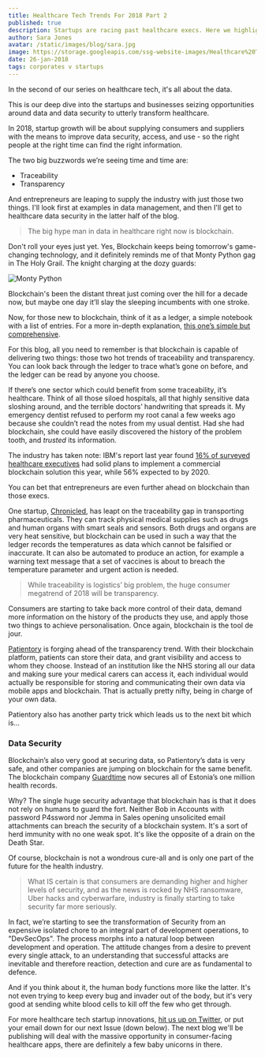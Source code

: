```yaml
---
title: Healthcare Tech Trends For 2018 Part 2
published: true
description: Startups are racing past healthcare execs. Here we highlight top startups and technologies in 2018 for data and data security in the healthcare industry.
author: Sara Jones
avatar: /static/images/blog/sara.jpg
image: https://storage.googleapis.com/ssg-website-images/Healthcare%20Tech%20Trends%202/chain-690088_1920%20(1).jpg
date: 26-jan-2018
tags: corporates v startups
---
```


In the second of our series on healthcare tech, it's all about the data.

This is our deep dive into the startups and businesses seizing opportunities around data and data security to utterly transform healthcare.

In 2018, startup growth will be about supplying consumers and suppliers with the means to improve data security, access, and use - so the right people at the right time can find the right information.

The two big buzzwords we’re seeing time and time are:

- Traceability
- Transparency

And entrepreneurs are leaping to supply the industry with just those two things. I'll look first at examples in data management, and then I'll get to healthcare data security in the latter half of the blog.

> The big hype man in data in healthcare right now is blockchain.

Don't roll your eyes just yet. Yes, Blockchain keeps being tomorrow's game-changing technology, and it definitely reminds me of that Monty Python gag in The Holy Grail. The knight charging at the dozy guards:

![Monty Python](https://media.giphy.com/media/xT0xejpWPssCXepGxy/giphy.gif)

Blockchain's been the distant threat just coming over the hill for a decade now, but maybe one day it’ll slay the sleeping incumbents with one stroke. 

Now, for those new to blockchain, think of it as a ledger, a simple notebook with a list of entries. For a more in-depth explanation, [this one’s simple but comprehensive](https://www.cbinsights.com/research/what-is-blockchain-technology/).

For this blog, all you need to remember is that blockchain is capable of delivering two things: those two hot trends of traceability and transparency. You can look back through the ledger to trace what’s gone on before, and the ledger can be read by anyone you choose.

If there’s one sector which could benefit from some traceability, it’s healthcare. Think of all those siloed hospitals, all that highly sensitive data sloshing around, and the terrible doctors’ handwriting that spreads it. My emergency dentist refused to perform my root canal a few weeks ago because she couldn’t read the notes from my usual dentist. Had she had blockchain, she could have easily discovered the history of the problem tooth, and *trusted* its information.

The industry has taken note: IBM's report last year found [16% of surveyed healthcare executives](https://www.ibm.com/blogs/think/2017/02/blockchain-healthcare/) had solid plans to implement a commercial blockchain solution this year, while 56% expected to by 2020.

You can bet that entrepreneurs are even further ahead on blockchain than those execs.

One startup, [Chronicled](https://www.chronicled.com/), has leapt on the traceability gap in transporting pharmaceuticals. They can track physical medical supplies such as drugs and human organs with smart seals and sensors. Both drugs and organs are very heat sensitive, but blockchain can be used in such a way that the ledger records the temperatures as data which cannot be falsified or inaccurate. It can also be automated to produce an action, for example a warning text message that a set of vaccines is about to breach the temperature parameter and urgent action is needed.

> While traceability is logistics’ big problem, the huge consumer megatrend of 2018 will be transparency. 

Consumers are starting to take back more control of their data, demand more information on the history of the products they use, and apply those two things to achieve personalisation. Once again, blockchain is the tool de jour.

[Patientory](https://patientory.com/) is forging ahead of the transparency trend. With their blockchain platform, patients can store their data, and grant visibility and access to whom they choose. Instead of an institution like the NHS storing all our data and making sure your medical carers can access it, each individual would actually be responsible for storing and communicating their own data via mobile apps and blockchain. That is actually pretty nifty, being in charge of your own data.

Patientory also has another party trick which leads us to the next bit which is…

### Data Security

Blockchain’s also very good at securing data, so Patientory’s data is very safe, and other companies are jumping on blockchain for the same benefit. The blockchain company [Guardtime](https://guardtime.com/) now secures all of Estonia’s one million health records.

Why? The single huge security advantage that blockchain has is that it does not rely on humans to guard the fort. Neither Bob in Accounts with password P4ssword nor Jemma in Sales opening unsolicited email attachments can breach the security of a blockchain system. It's a sort of herd immunity with no one weak spot. It's like the opposite of a drain on the Death Star.

Of course, blockchain is not a wondrous cure-all and is only one part of the future for the health industry. 

> What IS certain is that consumers are demanding higher and higher levels of security, and as the news is rocked by NHS ransomware, Uber hacks and cyberwarfare, industry is finally starting to take security far more seriously.

In fact, we’re starting to see the transformation of Security from an expensive isolated chore to an integral part of development operations, to "DevSecOps". The process morphs into a natural loop between development and operation. The attitude changes from a desire to prevent every single attack, to an understanding that successful attacks are inevitable and therefore reaction, detection and cure are as fundamental to defence.

And if you think about it, the human body functions more like the latter. It's not even trying to keep every bug and invader out of the body, but it's very good at sending white blood cells to kill off the few who get through. 

For more healthcare tech startup innovations, [hit us up on Twitter](https://twitter.com/solidstategroup), or put your email down for our next Issue (down below). The next blog we'll be publishing will deal with the massive opportunity in consumer-facing healthcare apps, there are definitely a few baby unicorns in there.
